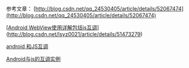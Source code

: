 参考文章：
[http://blog.csdn.net/qq_24530405/article/details/52067474](http://blog.csdn.net/qq_24530405/article/details/52067474)

[[Android WebView使用详解包括js互调](http://blog.csdn.net/lsyz0021/article/details/51473279)](http://blog.csdn.net/lsyz0021/article/details/51473279)

[android 和JS互调](http://www.jianshu.com/p/b1b4795057f5)

[Android与js的互调实例](http://www.imooc.com/article/7207)
